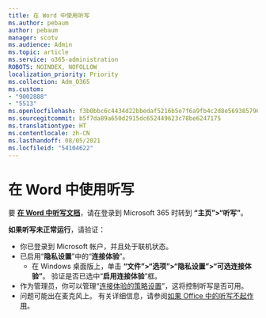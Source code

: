 ```yaml
---
title: 在 Word 中使用听写
ms.author: pebaum
author: pebaum
manager: scotv
ms.audience: Admin
ms.topic: article
ms.service: o365-administration
ROBOTS: NOINDEX, NOFOLLOW
localization_priority: Priority
ms.collection: Adm_O365
ms.custom:
- "9002888"
- "5513"
ms.openlocfilehash: f3b0bbc6c4434d22bbedaf5216b5e7f6a9fb4c2d8e569385796e0da6732fe21a
ms.sourcegitcommit: b5f7da89a650d2915dc652449623c78be6247175
ms.translationtype: HT
ms.contentlocale: zh-CN
ms.lasthandoff: 08/05/2021
ms.locfileid: "54104622"
---
```

# <a name="use-dictation-in-word"></a>在 Word 中使用听写

要 **[在 Word 中听写文档](https://support.office.com/article/dictate-your-documents-in-word-3876e05f-3fcc-418f-b8ab-db7ce0d11d3c)**，请在登录到 Microsoft 365 时转到 **“主页”>“听写”**。

**如果听写未正常运行**，请验证：

- 你已登录到 Microsoft 帐户，并且处于联机状态。
- 已启用“**隐私设置**”中的“**连接体验**”。 
    - 在 Windows 桌面版上，单击 **“文件”>“选项”>“隐私设置”>“可选连接体验”**。 验证是否已选中“**启用连接体验**”框。
- 作为管理员，你可以管理“[连接体验的策略设置](https://docs.microsoft.com/deployoffice/privacy/manage-privacy-controls#policy-settings-for-connected-experiences)”，这将控制听写是否可用。
- 问题可能出在麦克风上。 有关详细信息，请参阅[如果 Office 中的听写不起作用](https://support.office.com/article/If-dictation-in-Office-isn-t-working-3a740b4a-19d5-461c-b59a-d82172707fd4#OfficeVersion=Web)。
